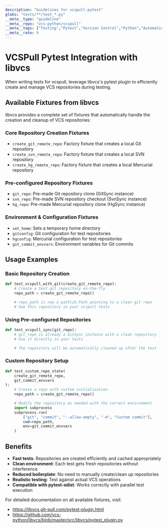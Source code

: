 ```yaml
---
description: "Guidelines for vcspull-pytest"
globs: "tests/**/test_*.py"
__meta__type: "guideline"
__meta__repo: "vcs-python/vcspull"
__meta__tags: ["Testing","Pytest","Version Control","Python","Automation"]
__meta__rate: 9
---
```

# VCSPull Pytest Integration with libvcs

When writing tests for vcspull, leverage libvcs's pytest plugin to efficiently create and manage VCS repositories during testing.

## Available Fixtures from libvcs

libvcs provides a complete set of fixtures that automatically handle the creation and cleanup of VCS repositories:

### Core Repository Creation Fixtures

- `create_git_remote_repo`: Factory fixture that creates a local Git repository
- `create_svn_remote_repo`: Factory fixture that creates a local SVN repository
- `create_hg_remote_repo`: Factory fixture that creates a local Mercurial repository

### Pre-configured Repository Fixtures

- `git_repo`: Pre-made Git repository clone (GitSync instance)
- `svn_repo`: Pre-made SVN repository checkout (SvnSync instance)
- `hg_repo`: Pre-made Mercurial repository clone (HgSync instance)

### Environment & Configuration Fixtures

- `set_home`: Sets a temporary home directory
- `gitconfig`: Git configuration for test repositories
- `hgconfig`: Mercurial configuration for test repositories
- `git_commit_envvars`: Environment variables for Git commits

## Usage Examples

### Basic Repository Creation

```python
def test_vcspull_with_git(create_git_remote_repo):
    # Create a test git repository on-the-fly
    repo_path = create_git_remote_repo()

    # repo_path is now a pathlib.Path pointing to a clean git repo
    # Use this repository in your vcspull tests
```

### Using Pre-configured Repositories

```python
def test_vcspull_sync(git_repo):
    # git_repo is already a GitSync instance with a clean repository
    # Use it directly in your tests

    # The repository will be automatically cleaned up after the test
```

### Custom Repository Setup

```python
def test_custom_repo_state(
    create_git_remote_repo,
    git_commit_envvars
):
    # Create a repo with custom initialization
    repo_path = create_git_remote_repo()

    # Modify the repository as needed with the correct environment
    import subprocess
    subprocess.run(
        ["git", "commit", "--allow-empty", "-m", "Custom commit"],
        cwd=repo_path,
        env=git_commit_envvars
    )
```

## Benefits

- **Fast tests**: Repositories are created efficiently and cached appropriately
- **Clean environment**: Each test gets fresh repositories without interference
- **Reduced boilerplate**: No need to manually create/clean up repositories
- **Realistic testing**: Test against actual VCS operations
- **Compatible with pytest-xdist**: Works correctly with parallel test execution

For detailed documentation on all available fixtures, visit:
- https://libvcs.git-pull.com/pytest-plugin.html
- https://github.com/vcs-python/libvcs/blob/master/src/libvcs/pytest_plugin.py